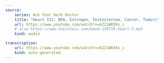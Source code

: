 ```yaml
---
source:
    series: Ask Your Herb Doctor
    title: "Heart III: BPA, Estrogen, Testosterone, Cancer, Tumors"
    url: https://www.youtube.com/watch?v=6Z21WRIKs_c
    # also https://www.toxinless.com/kmud-130719-heart-3.mp3
    kind: audio

transcription:
    url: https://www.youtube.com/watch?v=6Z21WRIKs_c
    kind: auto-generated
---
```

